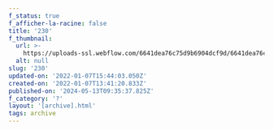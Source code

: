 ```yaml
---
f_status: true
f_afficher-la-racine: false
title: '230'
f_thumbnail:
  url: >-
    https://uploads-ssl.webflow.com/6641dea76c75d9b6904dcf9d/6641dea76c75d9b6904dd358_230.jpg
  alt: null
slug: '230'
updated-on: '2022-01-07T15:44:03.050Z'
created-on: '2022-01-07T13:41:20.833Z'
published-on: '2024-05-13T09:35:37.825Z'
f_category: '?'
layout: '[archive].html'
tags: archive
---
```



